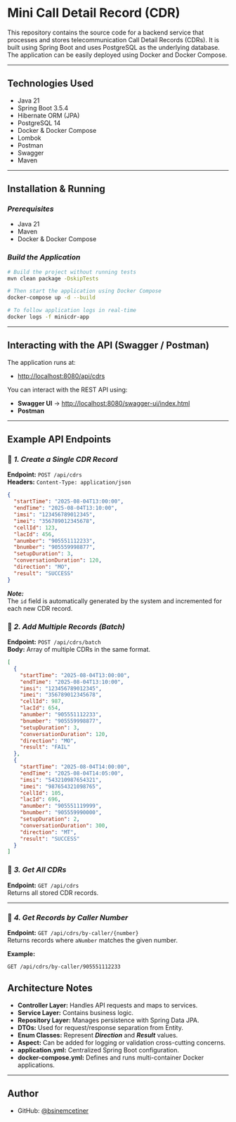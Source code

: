 #  Mini Call Detail Record (CDR)

This repository contains the source code for a backend service that processes and stores telecommunication Call Detail Records (CDRs). It is built using Spring Boot and uses PostgreSQL as the underlying database. The application can be easily deployed using Docker and Docker Compose.


---

## Technologies Used

- Java 21
- Spring Boot 3.5.4
- Hibernate ORM (JPA)
- PostgreSQL 14
- Docker & Docker Compose
- Lombok
- Postman
- Swagger
- Maven

---

##  Installation & Running

### _Prerequisites_

- Java 21
- Maven
- Docker & Docker Compose

### _Build the Application_

```bash
# Build the project without running tests
mvn clean package -DskipTests

# Then start the application using Docker Compose
docker-compose up -d --build

# To follow application logs in real-time
docker logs -f minicdr-app
```
---

## Interacting with the API (Swagger / Postman)

The application runs at:  
- [http://localhost:8080/api/cdrs](http://localhost:8080/api/cdrs)

You can interact with the REST API using:

-  **Swagger UI** → [http://localhost:8080/swagger-ui/index.html](http://localhost:8080/swagger-ui/index.html)
-  **Postman**

---

## Example API Endpoints

### 🔹 _1. Create a Single CDR Record_

**Endpoint:** `POST /api/cdrs`  
**Headers:** `Content-Type: application/json`

```json
{
  "startTime": "2025-08-04T13:00:00",
  "endTime": "2025-08-04T13:10:00",
  "imsi": "123456789012345",
  "imei": "356789012345678",
  "cellId": 123,
  "lacId": 456,
  "anumber": "905551112233",
  "bnumber": "905559998877",
  "setupDuration": 3,
  "conversationDuration": 120,
  "direction": "MO",
  "result": "SUCCESS"
}
```
 **_Note:_**  
The `id` field is automatically generated by the system and incremented for each new CDR record.

### 🔹 _2. Add Multiple Records (Batch)_

**Endpoint:** `POST /api/cdrs/batch`  
**Body:** Array of multiple CDRs in the same format.

```json
[
  {
    "startTime": "2025-08-04T13:00:00",
    "endTime": "2025-08-04T13:10:00",
    "imsi": "123456789012345",
    "imei": "356789012345678",
    "cellId": 987,
    "lacId": 654,
    "anumber": "905551112233",
    "bnumber": "905559998877",
    "setupDuration": 3,
    "conversationDuration": 120,
    "direction": "MO",
    "result": "FAIL"
  },
  {
    "startTime": "2025-08-04T14:00:00",
    "endTime": "2025-08-04T14:05:00",
    "imsi": "543210987654321",
    "imei": "987654321098765",
    "cellId": 105,
    "lacId": 696,
    "anumber": "905551119999",
    "bnumber": "905559990000",
    "setupDuration": 2,
    "conversationDuration": 300,
    "direction": "MT",
    "result": "SUCCESS"
  }
]
```
### 🔹 _3. Get All CDRs_

**Endpoint:** `GET /api/cdrs`  
Returns all stored CDR records.

---

### 🔹 _4. Get Records by Caller Number_

**Endpoint:** `GET /api/cdrs/by-caller/{number}`  
Returns records where `aNumber` matches the given number.

**Example:**

```http
GET /api/cdrs/by-caller/905551112233
```

## Architecture Notes

- **Controller Layer:** Handles API requests and maps to services.
- **Service Layer:** Contains business logic.
- **Repository Layer:** Manages persistence with Spring Data JPA.
- **DTOs:** Used for request/response separation from Entity.
- **Enum Classes:** Represent _**Direction**_ and _**Result**_ values.
- **Aspect:** Can be added for logging or validation cross-cutting concerns.
- **application.yml:** Centralized Spring Boot configuration.
- **docker-compose.yml:** Defines and runs multi-container Docker applications.

---

## Author

- GitHub: [@bsinemcetiner](https://github.com/bsinemcetiner)


